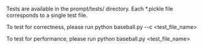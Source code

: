 

Tests are available in the prompt/tests/ directory.
Each *.pickle file corresponds to a single test file.

To test for correctness, please run
    python baseball.py --c <test_file_name>

To test for performance, please run
    python baseball.py <test_file_name>
